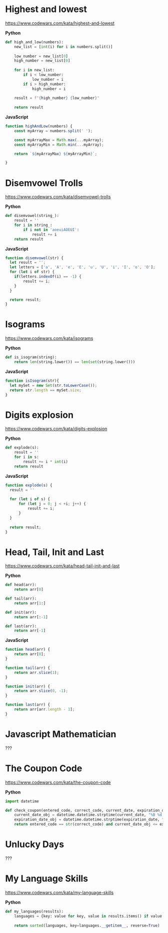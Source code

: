 # Highest and lowest
https://www.codewars.com/kata/highest-and-lowest

**Python**
```Python
def high_and_low(numbers):
    new_list = [int(i) for i in numbers.split()]
            
    low_number = new_list[0]
    high_number = new_list[0]
    
    for i in new_list:
        if i < low_number:
            low_number = i
        if i > high_number:
            high_number = i
            
    result = f"{high_number} {low_number}"
            
    return result
```

**JavaScript**
```JavaScript
function highAndLow(numbers) {
	const myArray = numbers.split(' ');

	const myArrayMax = Math.max(...myArray);
	const myArrayMin = Math.min(...myArray);

	return `${myArrayMax} ${myArrayMin}`;

}
```

# Disemvowel Trolls
https://www.codewars.com/kata/disemvowel-trolls

**Python**
```Python
def disemvowel(string_):
    result = ''
    for i in string_:
        if i not in 'aoeuiAOEUI':
            result += i
    return result
```

**JavaScript**
```JavaScript
function disemvowel(str) {
  let result = '';
  let letters = ['a', 'A', 'e', 'E', 'u', 'U', 'i', 'I', 'o', 'O'];
  for (let i of str) {
  	if(letters.indexOf(i) == -1) {
  		result += i;
  	}
  }

  return result;
}
```

# Isograms
https://www.codewars.com/kata/isograms

**Python**
```Python
def is_isogram(string):
    return len(string.lower()) == len(set(string.lower()))
```

**JavaScript**
```JavaScript
function isIsogram(str){
  let mySet = new Set(str.toLowerCase());
  return str.length == mySet.size;
}
```

# Digits explosion
https://www.codewars.com/kata/digits-explosion

**Python**
```Python
def explode(s):
    result = ''
    for i in s:
        result += i * int(i)
    return result
```

**JavaScript**
```JavaScript
function explode(s) {
  result = ''
  
  for (let i of s) {
	  for (let j = 0; j < +i; j++) {
		  result += i;
	  }
  }
  
  return result;
}
```

# Head, Tail, Init and Last
https://www.codewars.com/kata/head-tail-init-and-last

**Python**
```Python
def head(arr):
    return arr[0]

def tail(arr):
    return arr[1:]

def init(arr):
    return arr[:-1]

def last(arr):
    return arr[-1]
```

**JavaScript**
```JavaScript
function head(arr) {
	return arr[0];
}

function tail(arr) {
	return arr.slice(1);
}

function init(arr) {
	return arr.slice(0, -1);
}

function last(arr) {
	return arr[arr.length - 1];
}
```

# Javascript Mathematician

???

# The Coupon Code
https://www.codewars.com/kata/the-coupon-code

**Python**
```Python
import datetime

def check_coupon(entered_code, correct_code, current_date, expiration_date):
    current_date_obj = datetime.datetime.strptime(current_date, "%B %d, %Y")
    expiration_date_obj = datetime.datetime.strptime(expiration_date, "%B %d, %Y")
    return entered_code == str(correct_code) and current_date_obj <= expiration_date_obj
```

# Unlucky Days

???

# My Language Skills
https://www.codewars.com/kata/my-language-skills

**Python**
```Python
def my_languages(results):
    languages = {key: value for key, value in results.items() if value > 59}
    
    return sorted(languages, key=languages.__getitem__, reverse=True)
```
